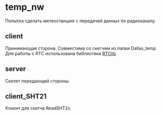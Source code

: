 # temp_nw #

Попытка сделать метеостанцию с передачей данных по радиоканалу.

## client ##

Принимающая сторона.
Совместима со скетчем из папки Dallas_temp.
Для работы с RTC использована библиотека [RTClib](https://github.com/adafruit/RTClib).

## server ##

Скелет передающей стороны.

## client_SHT21 ##

Клиент для скетча ReadSHT2x.